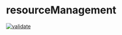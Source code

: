 # resourceManagement

[![validate](https://github.com/nkoguchiDev/resourceManagement/actions/workflows/UnitTest.yml/badge.svg)](https://github.com/nkoguchiDev/resourceManagement/actions/workflows/UnitTest.yml)